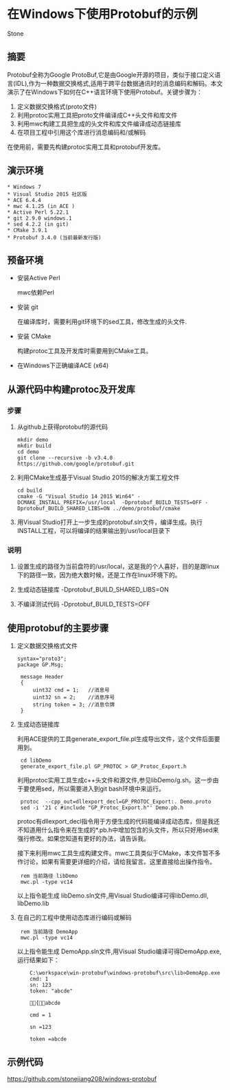 # 在Windows下使用Protobuf的示例

Stone


## 摘要

Protobuf全称为Google ProtoBuf,它是由Google开源的项目，类似于接口定义语言(IDL),作为一种数据交换格式,适用于跨平台数据通讯时的消息编码和解码。本文演示了在Windows下如何在C++语言环境下使用Protobuf。关键步骤为：
 1. 定义数据交换格式(proto文件)
 2. 利用protoc实用工具把proto文件编译成C++头文件和库文件
 3. 利用mwc构建工具把生成的头文件和库文件编译成动态链接库
 4. 在项目工程中引用这个库进行消息编码和/或解码

在使用前，需要先构建protoc实用工具和protobuf开发库。

## 演示环境

    * Windows 7
    * Visual Studio 2015 社区版
    * ACE 6.4.4
    * mwc 4.1.25 (in ACE )
    * Active Perl 5.22.1
    * git 2.9.0 windows.1
    * sed 4.2.2 (in git)
    * CMake 3.9.1
    * Protobuf 3.4.0 (当前最新发行版)

## 预备环境
  
  * 安装Active Perl
  
    mwc依赖Perl
    
  * 安装 git 
  
    在编译库时，需要利用git环境下的sed工具，修改生成的头文件.
  * 安装 CMake 
  
    构建protoc工具及开发库时需要用到CMake工具。
  * 在Windows下正确编译ACE (x64)
  
## 从源代码中构建protoc及开发库

### 步骤
    
1. 从github上获得protobuf的源代码

    ```
    mkdir demo
    mkdir build
    cd demo
    git clone --recursive -b v3.4.0 https://github.com/google/protobuf.git
    ```
    
2. 利用CMake生成基于Visual Studio 2015的解决方案工程文件

    ```
    cd build
    cmake -G "Visual Studio 14 2015 Win64" -DCMAKE_INSTALL_PREFIX=/usr/local  -Dprotobuf_BUILD_TESTS=OFF -Dprotobuf_BUILD_SHARED_LIBS=ON ../demo/protobuf/cmake
    ```
    
3. 用Visual Studio打开上一步生成的protobuf.sln文件，编译生成。执行INSTALL工程，可以将编译的结果输出到/usr/local目录下




### 说明

1. 设置生成的路径为当前盘符的/usr/local，这是我的个人喜好，目的是跟linux下的路径一致，因为绝大数时候，还是工作在linux环境下的。

2. 生成动态链接库 -Dprotobuf_BUILD_SHARED_LIBS=ON 

3. 不编译测试代码 -Dprotobuf_BUILD_TESTS=OFF



## 使用protobuf的主要步骤

1. 定义数据交换格式文件 
   ```
   syntax="proto3";
   package GP.Msg;

    message Header
    {
        uint32 cmd = 1;   //消息号
        uint32 sn = 2;    //消息序号
        string token = 3; //消息令牌
    }
   ```
2. 生成动态链接库
    
    利用ACE提供的工具generate_export_file.pl生成导出文件，这个文件后面要用到。
    
    ```
     cd libDemo
     generate_export_file.pl GP_PROTOC > GP_Protoc_Export.h
    ```
    
    
    利用protoc实用工具生成c++头文件和源文件,参见libDemo/g.sh。这一步由于要使用sed，所以需要进入到git bash环境中来运行。
    
    ```
     protoc  --cpp_out=dllexport_decl=GP_PROTOC_Export:. Demo.proto
     sed -i '21 c #include "GP_Protoc_Export.h"' Demo.pb.h
    ```
    
    protoc有dllexport_decl指令用于方便生成的代码能编译成动态库，但是我还不知道用什么指令来在生成的*.pb.h中增加包含的头文件，所以只好用sed来强行修改。如果您知道有更好的办法，请告诉我。
    
    接下来利用mwc工具生成构建文件。mwc工具类似于CMake，本文件暂不多作讨论，如果有需要更详细的介绍，请给我留言。这里直接给出操作指令。
    
    ```
     rem 当前路径 libDemo
     mwc.pl -type vc14
    ```
    
    以上指令能生成 libDemo.sln文件,用Visual Studio编译可得libDemo.dll, libDemo.lib
    

3. 在自己的工程中使用动态库进行编码或解码

    ~~~
     rem 当前路径 DemoApp
     mwc.pl -type vc14
    ~~~
    
    以上指令能生成 DemoApp.sln文件,用Visual Studio编译可得DemoApp.exe,运行结果如下：
    
    ```
        C:\workspace\win-protobuf\windows-protobuf\src\lib>DemoApp.exe
        cmd: 1
        sn: 123
        token: "abcde"

        {abcde

        cmd = 1

        sn =123

        token =abcde
     ```
    
## 示例代码
  
  https://github.com/stonejiang208/windows-protobuf
  
 
